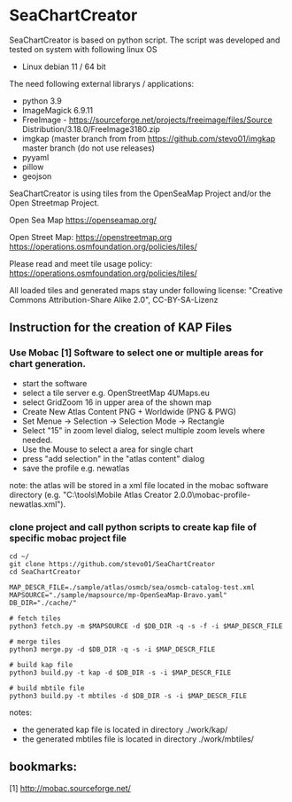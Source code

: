 # SeaChartCreator

SeaChartCreator is based on python script. The script was developed and tested on system with following linux OS
- Linux debian 11 / 64 bit 

The need following external librarys / applications:
- python 3.9
- ImageMagick 6.9.11
- FreeImage - https://sourceforge.net/projects/freeimage/files/Source Distribution/3.18.0/FreeImage3180.zip
- imgkap (master branch from from https://github.com/stevo01/imgkap  master branch (do not use releases)
- pyyaml
- pillow
- geojson

SeaChartCreator is using tiles from the OpenSeaMap Project and/or the Open Streetmap Project.

Open Sea Map
     https://openseamap.org/

Open Street Map:
     https://openstreetmap.org
     https://operations.osmfoundation.org/policies/tiles/

Please read and meet tile usage policy: 
     https://operations.osmfoundation.org/policies/tiles/

All loaded tiles and generated maps stay under following license:
"Creative Commons Attribution-Share Alike 2.0", CC-BY-SA-Lizenz

## Instruction for the creation of KAP Files

### Use Mobac [1] Software to select one or multiple areas for chart generation.
* start the software
* select a tile server e.g. OpenStreetMap 4UMaps.eu
* select GridZoom 16 in upper area of the shown map
* Create New Atlas Content PNG + Worldwide (PNG & PWG)
* Set Menue -> Selection -> Selection Mode -> Rectangle
* Select "15" in zoom level dialog, select multiple zoom levels where needed.
* Use the Mouse to select a area for single chart
* press "add selection" in the "atlas content" dialog
* save the profile e.g. newatlas 
   
note: the atlas will be stored in a xml file located in the mobac software directory (e.g. "C:\tools\Mobile Atlas Creator 2.0.0\mobac-profile-newatlas.xml"). 
    
### clone project and call python scripts to create kap file of specific mobac project file

```console
cd ~/
git clone https://github.com/stevo01/SeaChartCreator
cd SeaChartCreator

MAP_DESCR_FILE=./sample/atlas/osmcb/sea/osmcb-catalog-test.xml
MAPSOURCE="./sample/mapsource/mp-OpenSeaMap-Bravo.yaml"
DB_DIR="./cache/"

# fetch tiles
python3 fetch.py -m $MAPSOURCE -d $DB_DIR -q -s -f -i $MAP_DESCR_FILE

# merge tiles
python3 merge.py -d $DB_DIR -q -s -i $MAP_DESCR_FILE 

# build kap file
python3 build.py -t kap -d $DB_DIR -s -i $MAP_DESCR_FILE

# build mbtile file
python3 build.py -t mbtiles -d $DB_DIR -s -i $MAP_DESCR_FILE

```

notes: 
* the generated kap file is located in directory ./work/kap/
* the generated mbtiles file is located in directory ./work/mbtiles/


## bookmarks:
[1] http://mobac.sourceforge.net/
